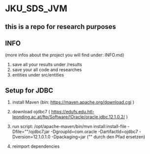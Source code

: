 # JKU_SDS_JVM
## this is a repo for research purposes

## INFO
(more infos about the project you will find under: INFO.md)

1. save all your results under /results
2. save your all code and researches
3. entities under src/entities

## Setup for JDBC

1. install Maven (bin: https://maven.apache.org/download.cgi )

2. download ojdbc7 ( https://edufs.edu.htl-leonding.ac.at/ftp/Software/!Oracle/oracle.jdbc.12.1.0.2/ )

3. run script: /opt/apache-maven/bin/mvn install:install-file -Dfile="<path-to-file>"/ojdbc7.jar -DgroupId=com.oracle -DartifactId=ojdbc7 -Dversion=12.1.0.1.0 -Dpackaging=jar
("<path-to-file>" durch den Pfad ersetzen)

4. reimport dependencies
